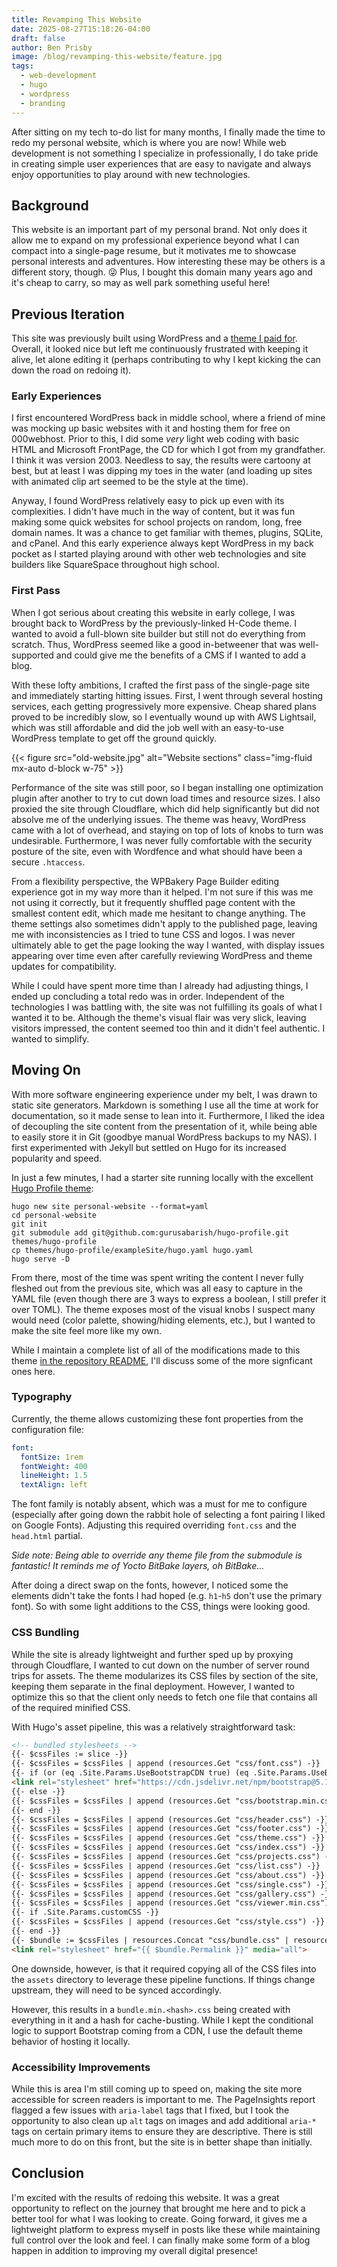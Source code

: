 ```yaml
---
title: Revamping This Website
date: 2025-08-27T15:18:26-04:00
draft: false
author: Ben Prisby
image: /blog/revamping-this-website/feature.jpg
tags:
  - web-development
  - hugo
  - wordpress
  - branding
---
```

After sitting on my tech to-do list for many months, I finally made the time to redo my personal website, which is where
you are now! While web development is not something I specialize in professionally, I do take pride in creating simple
user experiences that are easy to navigate and always enjoy opportunities to play around with new technologies.

## Background

This website is an important part of my personal brand. Not only does it allow me to expand on my professional
experience beyond what I can compact into a single-page resume, but it motivates me to showcase personal interests and
adventures. How interesting these may be others is a different story, though. 😜 Plus, I bought this domain many years
ago and it's cheap to carry, so may as well park something useful here!

## Previous Iteration

This site was previously built using WordPress and a [theme I paid for](https://hcode.themezaa.com). Overall, it looked
nice but left me continuously frustrated with keeping it alive, let alone editing it (perhaps contributing to why I kept
kicking the can down the road on redoing it).

### Early Experiences

I first encountered WordPress back in middle school, where a friend of mine was mocking up basic websites with it and
hosting them for free on 000webhost. Prior to this, I did some *very* light web coding with basic HTML and Microsoft
FrontPage, the CD for which I got from my grandfather. I think it was version 2003. Needless to say, the results were
cartoony at best, but at least I was dipping my toes in the water (and loading up sites with animated clip art seemed to
be the style at the time).

Anyway, I found WordPress relatively easy to pick up even with its complexities. I didn't have much in the way of
content, but it was fun making some quick websites for school projects on random, long, free domain names. It was a
chance to get familiar with themes, plugins, SQLite, and cPanel. And this early experience always kept WordPress in my
back pocket as I started playing around with other web technologies and site builders like SquareSpace throughout high
school.

### First Pass

When I got serious about creating this website in early college, I was brought back to WordPress by the
previously-linked H-Code theme. I wanted to avoid a full-blown site builder but still not do everything from scratch.
Thus, WordPress seemed like a good in-betweener that was well-supported and could give me the benefits of a CMS if I
wanted to add a blog.

With these lofty ambitions, I crafted the first pass of the single-page site and immediately starting hitting issues.
First, I went through several hosting services, each getting progressively more expensive. Cheap shared plans proved to
be incredibly slow, so I eventually wound up with AWS Lightsail, which was still affordable and did the job well with an
easy-to-use WordPress template to get off the ground quickly.

{{< figure src="old-website.jpg" alt="Website sections" class="img-fluid mx-auto d-block w-75" >}}

Performance of the site was still poor, so I began installing one optimization plugin after another to try to cut down
load times and resource sizes. I also proxied the site through Cloudflare, which did help significantly but did not
absolve me of the underlying issues. The theme was heavy, WordPress came with a lot of overhead, and staying on top of
lots of knobs to turn was undesirable. Furthermore, I was never fully comfortable with the security posture of the site,
even with Wordfence and what should have been a secure `.htaccess`.

From a flexibility perspective, the WPBakery Page Builder editing experience got in my way more than it helped. I'm not
sure if this was me not using it correctly, but it frequently shuffled page content with the smallest content edit,
which made me hesitant to change anything. The theme settings also sometimes didn't apply to the published page,
leaving me with inconsistencies as I tried to tune CSS and logos. I was never ultimately able to get the page looking
the way I wanted, with display issues appearing over time even after carefully reviewing WordPress and theme updates for
compatibility.

While I could have spent more time than I already had adjusting things, I ended up concluding a total redo was in order.
Independent of the technologies I was battling with, the site was not fulfilling its goals of what I wanted it to be.
Although the theme's visual flair was very slick, leaving visitors impressed, the content seemed too thin and it didn't
feel authentic. I wanted to simplify.

## Moving On

With more software engineering experience under my belt, I was drawn to static site generators. Markdown is
something I use all the time at work for documentation, so it made sense to lean into it. Furthermore, I liked the idea
of decoupling the site content from the presentation of it, while being able to easily store it in Git (goodbye manual
WordPress backups to my NAS). I first experimented with Jekyll but settled on Hugo for its increased popularity and
speed.

In just a few minutes, I had a starter site running locally with the excellent
[Hugo Profile theme](https://github.com/gurusabarish/hugo-profile):

```shell
hugo new site personal-website --format=yaml
cd personal-website
git init
git submodule add git@github.com:gurusabarish/hugo-profile.git themes/hugo-profile
cp themes/hugo-profile/exampleSite/hugo.yaml hugo.yaml
hugo serve -D
```

From there, most of the time was spent writing the content I never fully fleshed out from the previous site, which was
all easy to capture in the YAML file (even though there are 3 ways to express a boolean, I still prefer it over TOML).
The theme exposes most of the visual knobs I suspect many would need (color palette, showing/hiding elements, etc.), but
I wanted to make the site feel more like my own.

While I maintain a complete list of all of the modifications made to this theme
[in the repository README](https://github.com/benprisby/personal-website?tab=readme-ov-file#-theme-modifications), I'll
discuss some of the more signficant ones here.

### Typography

Currently, the theme allows customizing these font properties from the configuration file:

```yaml
font:
  fontSize: 1rem
  fontWeight: 400
  lineHeight: 1.5
  textAlign: left
```

The font family is notably absent, which was a must for me to configure (especially after going down the rabbit hole of
selecting a font pairing I liked on Google Fonts). Adjusting this required overriding `font.css` and the `head.html`
partial.

*Side note: Being able to override any theme file from the submodule is fantastic! It reminds me of Yocto BitBake
layers, oh BitBake...*

After doing a direct swap on the fonts, however, I noticed some the elements didn't take the fonts I had hoped (e.g.
`h1`-`h5` don't use the primary font). So with some light additions to the CSS, things were looking good.

### CSS Bundling

While the site is already lightweight and further sped up by proxying through Cloudflare, I wanted to cut down on the
number of server round trips for assets. The theme modularizes its CSS files by section of the site, keeping them
separate in the final deployment. However, I wanted to optimize this so that the client only needs to fetch one file
that contains all of the required minified CSS.

With Hugo's asset pipeline, this was a relatively straightforward task:

```html
<!-- bundled stylesheets -->
{{- $cssFiles := slice -}}
{{- $cssFiles = $cssFiles | append (resources.Get "css/font.css") -}}
{{- if (or (eq .Site.Params.UseBootstrapCDN true) (eq .Site.Params.UseBootstrapCDN "css")) -}}
<link rel="stylesheet" href="https://cdn.jsdelivr.net/npm/bootstrap@5.1.3/dist/css/bootstrap.min.css" integrity="sha384-1BmE4kWBq78iYhFldvKuhfTAU6auU8tT94WrHftjDbrCEXSU1oBoqyl2QvZ6jIW3" crossorigin="anonymous">
{{- else -}}
{{- $cssFiles = $cssFiles | append (resources.Get "css/bootstrap.min.css") -}}
{{- end -}}
{{- $cssFiles = $cssFiles | append (resources.Get "css/header.css") -}}
{{- $cssFiles = $cssFiles | append (resources.Get "css/footer.css") -}}
{{- $cssFiles = $cssFiles | append (resources.Get "css/theme.css") -}}
{{- $cssFiles = $cssFiles | append (resources.Get "css/index.css") -}}
{{- $cssFiles = $cssFiles | append (resources.Get "css/projects.css") -}}
{{- $cssFiles = $cssFiles | append (resources.Get "css/list.css") -}}
{{- $cssFiles = $cssFiles | append (resources.Get "css/about.css") -}}
{{- $cssFiles = $cssFiles | append (resources.Get "css/single.css") -}}
{{- $cssFiles = $cssFiles | append (resources.Get "css/gallery.css") -}}
{{- $cssFiles = $cssFiles | append (resources.Get "css/viewer.min.css") -}}
{{- if .Site.Params.customCSS -}}
{{- $cssFiles = $cssFiles | append (resources.Get "css/style.css") -}}
{{- end -}}
{{- $bundle := $cssFiles | resources.Concat "css/bundle.css" | resources.Minify | resources.Fingerprint -}}
<link rel="stylesheet" href="{{ $bundle.Permalink }}" media="all">
```

One downside, however, is that it required copying all of the CSS files into the `assets` directory to leverage these
pipeline functions. If things change upstream, they will need to be synced accordingly.

However, this results in a `bundle.min.<hash>.css` being created with everything in it and a hash for cache-busting.
While I kept the conditional logic to support Bootstrap coming from a CDN, I use the default theme behavior of hosting
it locally.

### Accessibility Improvements

While this is area I'm still coming up to speed on, making the site more accessible for screen readers is important to
me. The PageInsights report flagged a few issues with `aria-label` tags that I fixed, but I took the opportunity to also
clean up `alt` tags on images and add additional `aria-*` tags on certain primary items to ensure they are descriptive.
There is still much more to do on this front, but the site is in better shape than initially.

## Conclusion

I'm excited with the results of redoing this website. It was a great opportunity to reflect on the journey that brought
me here and to pick a better tool for what I was looking to create. Going forward, it gives me a lightweight platform to
express myself in posts like these while maintaining full control over the look and feel. I can finally make some form
of a blog happen in addition to improving my overall digital presence!
